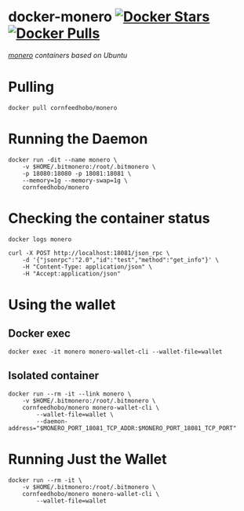 docker-monero        [![Docker Stars](https://img.shields.io/docker/stars/cornfeedhobo/monero.svg)](https://hub.docker.com/r/cornfeedhobo/monero/)        [![Docker Pulls](https://img.shields.io/docker/pulls/cornfeedhobo/monero.svg)](https://hub.docker.com/r/cornfeedhobo/monero/)
=============

*[monero](http://monero.org) containers based on Ubuntu*



# Pulling
    docker pull cornfeedhobo/monero



# Running the Daemon
    docker run -dit --name monero \
    	-v $HOME/.bitmonero:/root/.bitmonero \
    	-p 18080:18080 -p 18081:18081 \
    	--memory=1g --memory-swap=1g \
    	cornfeedhobo/monero


# Checking the container status
    docker logs monero

    curl -X POST http://localhost:18081/json_rpc \
    	-d '{"jsonrpc":"2.0","id":"test","method":"get_info"}' \
    	-H "Content-Type: application/json" \
    	-H "Accept:application/json"



# Using the wallet


## Docker exec
    docker exec -it monero monero-wallet-cli --wallet-file=wallet


## Isolated container
    docker run --rm -it --link monero \
    	-v $HOME/.bitmonero:/root/.bitmonero \
    	cornfeedhobo/monero monero-wallet-cli \
    		--wallet-file=wallet \
    		--daemon-address="$MONERO_PORT_18081_TCP_ADDR:$MONERO_PORT_18081_TCP_PORT"



# Running Just the Wallet
    docker run --rm -it \
    	-v $HOME/.bitmonero:/root/.bitmonero \
    	cornfeedhobo/monero monero-wallet-cli \
    		--wallet-file=wallet
